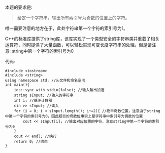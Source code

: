 本题的要求是:

> 给定一个字符串，输出所有索引号为奇数的位置上的字符。

唯一需要注意的地方在于，此处字符串第一个字符的索引号为1。

C++的标准库提供了string库，该库实现了一个类型安全的字符串类并重载了相关运算符，同时提供了大量函数，可以轻松实现可变长度字符串的处理。但是请注意: string中第一个字符的索引号为0

代码:

```
#include <iostream>
#include <string>
using namespace std; //头文件和命名空间
int main(){
	ios::sync_with_stdio(false); //输入输出加速
	string sInput; //输入的字符串
	int i; //循环计数器
	cin >> sInput; //读入
	for (i = 0; i < sInput.length(); i+=2){ //枚举奇数位置，注意由于string中第一个字符的索引号为0，因此题目的奇数位事实上是字符串中索引号为偶数的位置
		cout << sInput[i]; //输出对应位置的字符，注意string中第一个字符的索引号为0
	}
	cout << endl; //换行
	return 0; //结束
}
```
